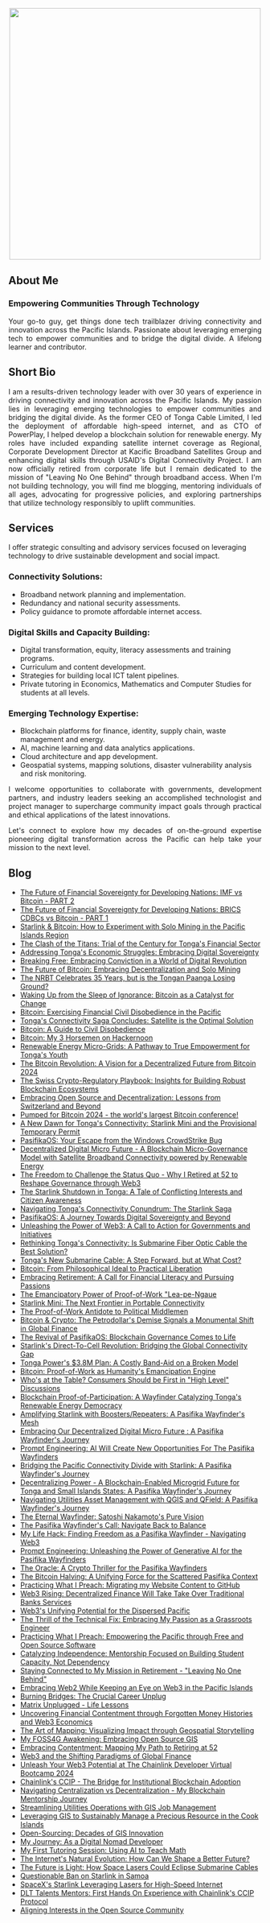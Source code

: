 <p align="center">
 <img width="500" src="https://github.com/EdwinLiavaa/liavaa.space/blob/main/avatar.png">
</p>

## About Me 
### Empowering Communities Through Technology

<p align="justify">Your go-to guy, get things done tech trailblazer driving connectivity and innovation across the Pacific Islands. Passionate about leveraging emerging tech to empower communities and to bridge the digital divide. A lifelong learner and contributor.</p>

## Short Bio

<p align="justify">I am a results-driven technology leader with over 30 years of experience in driving connectivity and innovation across the Pacific Islands. My passion lies in leveraging emerging technologies to empower communities and bridging the digital divide. As the former CEO of Tonga Cable Limited, I led the deployment of affordable high-speed internet, and as CTO of PowerPlay, I helped develop a blockchain solution for renewable energy. My roles have included expanding satellite internet coverage as Regional, Corporate Development Director at Kacific Broadband Satellites Group and enhancing digital skills through USAID's Digital Connectivity Project. I am now officially retired from corporate life but I remain dedicated to the mission of "Leaving No One Behind" through broadband access. When I'm not building technology, you will find me blogging, mentoring individuals of all ages, advocating for progressive policies, and exploring partnerships that utilize technology responsibly to uplift communities.</p>

## Services

I offer strategic consulting and advisory services focused on leveraging technology to drive sustainable development and social impact.

### Connectivity Solutions:

* Broadband network planning and implementation.
* Redundancy and national security assessments.
* Policy guidance to promote affordable internet access.

### Digital Skills and Capacity Building:

* Digital transformation, equity, literacy assessments and training programs.
* Curriculum and content development.
* Strategies for building local ICT talent pipelines.
* Private tutoring in Economics, Mathematics and Computer Studies for students at all levels.

### Emerging Technology Expertise:

* Blockchain platforms for finance, identity, supply chain, waste management and energy.
* AI, machine learning and data analytics applications.
* Cloud architecture and app development.
* Geospatial systems, mapping solutions, disaster vulnerability analysis and risk monitoring.

<p align="justify">I welcome opportunities to collaborate with governments, development partners, and industry leaders seeking an accomplished technologist and project manager to supercharge community impact goals through practical and ethical applications of the latest innovations.</p>

<p align="justify">Let's connect to explore how my decades of on-the-ground expertise pioneering digital transformation across the Pacific can help take your mission to the next level.</p>

## Blog
* [The Future of Financial Sovereignty for Developing Nations: IMF vs Bitcoin - PART 2](https://github.com/EdwinLiavaa/liavaa.space/blob/main/blog/20241007/20241007.md)
* [The Future of Financial Sovereignty for Developing Nations: BRICS CDBCs vs Bitcoin - PART 1](https://github.com/EdwinLiavaa/liavaa.space/blob/main/blog/20241004/20241004.md)
* [Starlink & Bitcoin: How to Experiment with Solo Mining in the Pacific Islands Region](https://github.com/EdwinLiavaa/liavaa.space/blob/main/blog/20241002/20241002.md)
* [The Clash of the Titans: Trial of the Century for Tonga's Financial Sector](https://github.com/EdwinLiavaa/liavaa.space/blob/main/blog/20240928/20240928.md)
* [Addressing Tonga's Economic Struggles: Embracing Digital Sovereignty](https://github.com/EdwinLiavaa/liavaa.space/blob/main/blog/20240925/20240925.md)
* [Breaking Free: Embracing Conviction in a World of Digital Revolution](https://github.com/EdwinLiavaa/liavaa.space/blob/main/blog/20240924/20240924.md)
* [The Future of Bitcoin: Embracing Decentralization and Solo Mining](https://github.com/EdwinLiavaa/liavaa.space/blob/main/blog/20240922/20240922.md)
* [The NRBT Celebrates 35 Years, but is the Tongan Paanga Losing Ground?](https://github.com/EdwinLiavaa/liavaa.space/blob/main/blog/20240919/20240919.md)
* [Waking Up from the Sleep of Ignorance: Bitcoin as a Catalyst for Change](https://github.com/EdwinLiavaa/liavaa.space/blob/main/blog/20240904/20240904.md)
* [Bitcoin: Exercising Financial Civil Disobedience in the Pacific](https://github.com/EdwinLiavaa/liavaa.space/blob/main/blog/20240831/20240831.md)
* [Tonga's Connectivity Saga Concludes: Satellite is the Optimal Solution](https://github.com/EdwinLiavaa/liavaa.space/blob/main/blog/20240828/20240828.md)
* [Bitcoin: A Guide to Civil Disobedience](https://github.com/EdwinLiavaa/liavaa.space/blob/main/blog/20240823/20240823.md)
* [Bitcoin: My 3 Horsemen on Hackernoon](https://github.com/EdwinLiavaa/liavaa.space/blob/main/blog/20240811/20240811.md)
* [Renewable Energy Micro-Grids: A Pathway to True Empowerment for Tonga's Youth](https://github.com/EdwinLiavaa/liavaa.space/blob/main/blog/20240810/20240810.md)
* [The Bitcoin Revolution: A Vision for a Decentralized Future from Bitcoin 2024](https://github.com/EdwinLiavaa/liavaa.space/blob/main/blog/20240731/20240731.md)
* [The Swiss Crypto-Regulatory Playbook: Insights for Building Robust Blockchain Ecosystems](https://github.com/EdwinLiavaa/liavaa.space/blob/main/blog/20240730/20240730.md)
* [Embracing Open Source and Decentralization: Lessons from Switzerland and Beyond](https://github.com/EdwinLiavaa/liavaa.space/blob/main/blog/20240725/20240725.md)
* [Pumped for Bitcoin 2024 - the world's largest Bitcoin conference!](https://github.com/EdwinLiavaa/liavaa.space/blob/main/blog/20240724/20240724.md)
* [A New Dawn for Tonga's Connectivity: Starlink Mini and the Provisional Temporary Permit](https://github.com/EdwinLiavaa/liavaa.space/blob/main/blog/20240721/20240721.md)
* [PasifikaOS: Your Escape from the Windows CrowdStrike Bug](https://github.com/EdwinLiavaa/liavaa.space/blob/main/blog/20240719/20240719.md)
* [Decentralized Digital Micro Future - A Blockchain Micro-Governance Model with Satellite Broadband Connectivity powered by Renewable Energy](https://github.com/EdwinLiavaa/liavaa.space/blob/main/blog/20240718/20240718.md)
* [The Freedom to Challenge the Status Quo - Why I Retired at 52 to Reshape Governance through Web3](https://github.com/EdwinLiavaa/liavaa.space/blob/main/blog/20240713/20240713.md)
* [The Starlink Shutdown in Tonga: A Tale of Conflicting Interests and Citizen Awareness](https://github.com/EdwinLiavaa/liavaa.space/blob/main/blog/20240711/20240711.md)
* [Navigating Tonga's Connectivity Conundrum: The Starlink Saga](https://github.com/EdwinLiavaa/liavaa.space/blob/main/blog/20240710/20240710.md)
* [PasifikaOS: A Journey Towards Digital Sovereignty and Beyond](https://github.com/EdwinLiavaa/liavaa.space/blob/main/blog/20240709/20240709.md)
* [Unleashing the Power of Web3: A Call to Action for Governments and Initiatives](https://github.com/EdwinLiavaa/liavaa.space/blob/main/blog/20240705/20240705.md)
* [Rethinking Tonga's Connectivity: Is Submarine Fiber Optic Cable the Best Solution?](https://github.com/EdwinLiavaa/liavaa.space/blob/main/blog/20240701/20240701.md)
* [Tonga's New Submarine Cable: A Step Forward, but at What Cost?](https://github.com/EdwinLiavaa/liavaa.space/blob/main/blog/20240629/20240629.md)
* [Bitcoin: From Philosophical Ideal to Practical Liberation](https://github.com/EdwinLiavaa/liavaa.space/blob/main/blog/20240627/20240627.md)
* [Embracing Retirement: A Call for Financial Literacy and Pursuing Passions](https://github.com/EdwinLiavaa/liavaa.space/blob/main/blog/20240624/20240624.md)
* [The Emancipatory Power of Proof-of-Work "Lea-pe-Ngaue](https://github.com/EdwinLiavaa/liavaa.space/blob/main/blog/20240620/20240620.md)
* [Starlink Mini: The Next Frontier in Portable Connectivity](https://github.com/EdwinLiavaa/liavaa.space/blob/main/blog/20240618/20240618.md)
* [The Proof-of-Work Antidote to Political Middlemen](https://github.com/EdwinLiavaa/liavaa.space/blob/main/blog/20240616/20240616.md)
* [Bitcoin & Crypto: The Petrodollar's Demise Signals a Monumental Shift in Global Finance](https://github.com/EdwinLiavaa/liavaa.space/blob/main/blog/20240614/20240614.md)
* [The Revival of PasifikaOS: Blockchain Governance Comes to Life](https://github.com/EdwinLiavaa/liavaa.space/blob/main/blog/20240612/20240612.md)
* [Starlink's Direct-To-Cell Revolution: Bridging the Global Connectivity Gap](https://github.com/EdwinLiavaa/liavaa.space/blob/main/blog/20240606/20240606.md)
* [Tonga Power's $3.8M Plan: A Costly Band-Aid on a Broken Model](https://github.com/EdwinLiavaa/liavaa.space/blob/main/blog/20240605/20240605.md)
* [Bitcoin: Proof-of-Work as Humanity's Emancipation Engine](https://github.com/EdwinLiavaa/liavaa.space/blob/main/blog/20240602/20240602.md)
* [Who's at the Table? Consumers Should be First in "High Level" Discussions](https://github.com/EdwinLiavaa/liavaa.space/blob/main/blog/20240530/20240530.md)
* [Blockchain Proof-of-Participation: A Wayfinder Catalyzing Tonga's Renewable Energy Democracy](https://github.com/EdwinLiavaa/liavaa.space/blob/main/blog/20240524/20240524.md)
* [Amplifying Starlink with Boosters/Repeaters: A Pasifika Wayfinder's Mesh](https://github.com/EdwinLiavaa/liavaa.space/blob/main/blog/20240520/20240520.md)
* [Embracing Our Decentralized Digital Micro Future : A Pasifika Wayfinder's Journey](https://github.com/EdwinLiavaa/liavaa.space/blob/main/blog/20240518/20240518.md)
* [Prompt Engineering: AI Will Create New Opportunities For The Pasifika Wayfinders](https://github.com/EdwinLiavaa/liavaa.space/blob/main/blog/20240515/20240515.md)
* [Bridging the Pacific Connectivity Divide with Starlink: A Pasifika Wayfinder's Journey](https://github.com/EdwinLiavaa/liavaa.space/blob/main/blog/20240511/20240511.md)
* [Decentralizing Power - A Blockchain-Enabled Microgrid Future for Tonga and Small Islands States: A Pasifika Wayfinder's Journey](https://github.com/EdwinLiavaa/liavaa.space/blob/main/blog/20240509/20240509.md)
* [Navigating Utilities Asset Management with QGIS and QField: A Pasifika Wayfinder's Journey](https://github.com/EdwinLiavaa/liavaa.space/blob/main/blog/20240504/20240504.md)
* [The Eternal Wayfinder: Satoshi Nakamoto's Pure Vision](https://github.com/EdwinLiavaa/liavaa.space/blob/main/blog/20240429/20240429.md)
* [The Pasifika Wayfinder's Call: Navigate Back to Balance](https://github.com/EdwinLiavaa/liavaa.space/blob/main/blog/20240428/20240428.md)
* [My Life Hack: Finding Freedom as a Pasifika Wayfinder - Navigating Web3](https://github.com/EdwinLiavaa/liavaa.space/blob/main/blog/20240424/20240424.md)
* [Prompt Engineering: Unleashing the Power of Generative AI for the Pasifika Wayfinders](https://github.com/EdwinLiavaa/liavaa.space/blob/main/blog/20240421/20240421.md)
* [The Oracle: A Crypto Thriller for the Pasifika Wayfinders](https://github.com/EdwinLiavaa/liavaa.space/blob/main/blog/20240420/20240420.md)
* [The Bitcoin Halving: A Unifying Force for the Scattered Pasifika Context](https://github.com/EdwinLiavaa/liavaa.space/blob/main/blog/20240419/20240419.md)
* [Practicing What I Preach: Migrating my Website Content to GitHub](https://github.com/EdwinLiavaa/liavaa.space/blob/main/blog/20240417/20240417.md)
* [Web3 Rising: Decentralized Finance Will Take Take Over Traditional Banks Services](https://github.com/EdwinLiavaa/liavaa.space/blob/main/blog/20240414/20240414.md)
* [Web3's Unifying Potential for the Dispersed Pacific](https://github.com/EdwinLiavaa/liavaa.space/blob/main/blog/20240413/20240413.md)
* [The Thrill of the Technical Fix: Embracing My Passion as a Grassroots Engineer](https://github.com/EdwinLiavaa/liavaa.space/blob/main/blog/20240412/20240412.md)
* [Practicing What I Preach: Empowering the Pacific through Free and Open Source Software](https://github.com/EdwinLiavaa/liavaa.space/blob/main/blog/20240409/20240409.md)
* [Catalyzing Independence: Mentorship Focused on Building Student Capacity, Not Dependency](https://github.com/EdwinLiavaa/liavaa.space/blob/main/blog/20240406/20240406.md)
* [Staying Connected to My Mission in Retirement - "Leaving No One Behind"](https://github.com/EdwinLiavaa/liavaa.space/blob/main/blog/20240402/20240402.md)
* [Embracing Web2 While Keeping an Eye on Web3 in the Pacific Islands](https://github.com/EdwinLiavaa/liavaa.space/blob/main/blog/20240331/20240331.md)
* [Burning Bridges: The Crucial Career Unplug](https://github.com/EdwinLiavaa/liavaa.space/blob/main/blog/20240330/20240330.md)
* [Matrix Unplugged - Life Lessons](https://github.com/EdwinLiavaa/liavaa.space/blob/main/blog/20240329/20240329.md)
* [Uncovering Financial Contentment through Forgotten Money Histories and Web3 Economics](https://github.com/EdwinLiavaa/liavaa.space/blob/main/blog/20240321/20240321.md)
* [The Art of Mapping: Visualizing Impact through Geospatial Storytelling](https://github.com/EdwinLiavaa/liavaa.space/blob/main/blog/20240318/20240318.md)
* [My FOSS4G Awakening: Embracing Open Source GIS](https://github.com/EdwinLiavaa/liavaa.space/blob/main/blog/20240316/20240316.md)
* [Embracing Contentment: Mapping My Path to Retiring at 52](https://github.com/EdwinLiavaa/liavaa.space/blob/main/blog/20240314/20240314.md)
* [Web3 and the Shifting Paradigms of Global Finance](https://github.com/EdwinLiavaa/liavaa.space/blob/main/blog/20240311/20240311.md)
* [Unleash Your Web3 Potential at The Chainlink Developer Virtual Bootcamp 2024](https://github.com/EdwinLiavaa/liavaa.space/blob/main/blog/20240307/20240307.md)
* [Chainlink's CCIP - The Bridge for Institutional Blockchain Adoption](https://github.com/EdwinLiavaa/liavaa.space/blob/main/blog/20240305/20240305.md)
* [Navigating Centralization vs Decentralization - My Blockchain Mentorship Journey](https://github.com/EdwinLiavaa/liavaa.space/blob/main/blog/20240302/20240302.md)
* [Streamlining Utilities Operations with GIS Job Management](https://github.com/EdwinLiavaa/liavaa.space/blob/main/blog/20240228/20240228.md)
* [Leveraging GIS to Sustainably Manage a Precious Resource in the Cook Islands](https://github.com/EdwinLiavaa/liavaa.space/blob/main/blog/20240226/20240226.md)
* [Open-Sourcing: Decades of GIS Innovation](https://github.com/EdwinLiavaa/liavaa.space/blob/main/blog/20240218/20240218.md)
* [My Journey: As a Digital Nomad Developer](https://github.com/EdwinLiavaa/liavaa.space/blob/main/blog/20240212/20240212.md)
* [My First Tutoring Session: Using AI to Teach Math](https://github.com/EdwinLiavaa/liavaa.space/blob/main/blog/20240210/20240210.md)
* [The Internet's Natural Evolution: How Can We Shape a Better Future?](https://github.com/EdwinLiavaa/liavaa.space/blob/main/blog/20240204/20240204.md)
* [The Future is Light: How Space Lasers Could Eclipse Submarine Cables](https://github.com/EdwinLiavaa/liavaa.space/blob/main/blog/20240202/20240202.md)
* [Questionable Ban on Starlink in Samoa](https://github.com/EdwinLiavaa/liavaa.space/blob/main/blog/20240201/20240201.md)
* [SpaceX's Starlink Leveraging Lasers for High-Speed Internet](https://github.com/EdwinLiavaa/liavaa.space/blob/main/blog/20240130/20240130.md)
* [DLT Talents Mentors: First Hands On Experience with Chainlink's CCIP Protocol](https://github.com/EdwinLiavaa/liavaa.space/blob/main/blog/20240129/20240129.md)
* [Aligning Interests in the Open Source Community](https://github.com/EdwinLiavaa/liavaa.space/blob/main/blog/20240128/20240128.md)
